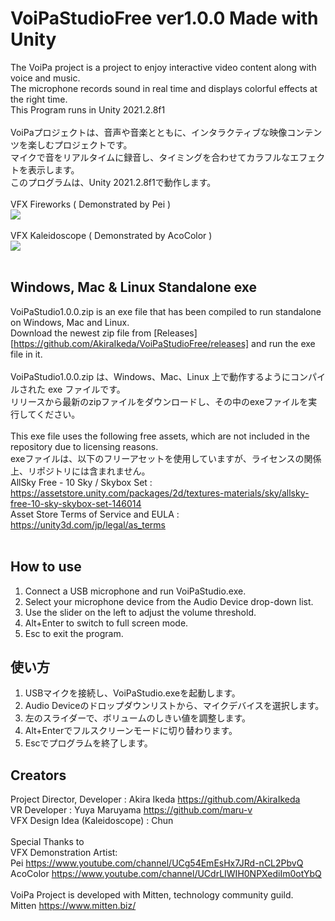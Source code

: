 # VoiPaStudioFree ver1.0.0 Made with Unity
The VoiPa project is a project to enjoy interactive video content along with voice and music.  
The microphone records sound in real time and displays colorful effects at the right time.  
This Program runs in Unity 2021.2.8f1  
<br>
VoiPaプロジェクトは、音声や音楽とともに、インタラクティブな映像コンテンツを楽しむプロジェクトです。  
マイクで音をリアルタイムに録音し、タイミングを合わせてカラフルなエフェクトを表示します。  
このプログラムは、Unity 2021.2.8f1で動作します。  
<br>
VFX Fireworks ( Demonstrated by Pei )
<br>
[![](https://img.youtube.com/vi/rkTLEKyIi5k/0.jpg)](https://www.youtube.com/watch?v=rkTLEKyIi5k)  
<br>
VFX Kaleidoscope ( Demonstrated by AcoColor )
<br>
[![](https://img.youtube.com/vi/GWgcSyNHSb4/0.jpg)](https://www.youtube.com/watch?v=GWgcSyNHSb4)  
<br>
## Windows, Mac & Linux Standalone exe  
VoiPaStudio1.0.0.zip is an exe file that has been compiled to run standalone on Windows, Mac and Linux.  
Download the newest zip file from [Releases] [https://github.com/AkiraIkeda/VoiPaStudioFree/releases] and run the exe file in it.  
<br>
VoiPaStudio1.0.0.zip は、Windows、Mac、Linux 上で動作するようにコンパイルされた exe ファイルです。  
リリースから最新のzipファイルをダウンロードし、その中のexeファイルを実行してください。  
<br>
This exe file uses the following free assets, which are not included in the repository due to licensing reasons.  
exeファイルは、以下のフリーアセットを使用していますが、ライセンスの関係上、リポジトリには含まれません。  
AllSky Free - 10 Sky / Skybox Set :  
https://assetstore.unity.com/packages/2d/textures-materials/sky/allsky-free-10-sky-skybox-set-146014  
Asset Store Terms of Service and EULA : https://unity3d.com/jp/legal/as_terms  
<br>
## How to use
1. Connect a USB microphone and run VoiPaStudio.exe.  
2. Select your microphone device from the Audio Device drop-down list.  
3. Use the slider on the left to adjust the volume threshold.  
4. Alt+Enter to switch to full screen mode.  
5. Esc to exit the program.  
## 使い方
1. USBマイクを接続し、VoiPaStudio.exeを起動します。  
2. Audio Deviceのドロップダウンリストから、マイクデバイスを選択します。  
3. 左のスライダーで、ボリュームのしきい値を調整します。  
4. Alt+Enterでフルスクリーンモードに切り替わります。  
5. Escでプログラムを終了します。  
## Creators  
Project Director, Developer : Akira Ikeda https://github.com/AkiraIkeda  
VR Developer : Yuya Maruyama https://github.com/maru-v  
VFX Design Idea (Kaleidoscope) : Chun  
<br>
Special Thanks to  
VFX Demonstration Artist:   
Pei https://www.youtube.com/channel/UCg54EmEsHx7JRd-nCL2PbvQ  
AcoColor https://www.youtube.com/channel/UCdrLIWIH0NPXediIm0otYbQ  
<br>
VoiPa Project is developed with Mitten, technology community guild.  
Mitten https://www.mitten.biz/  
